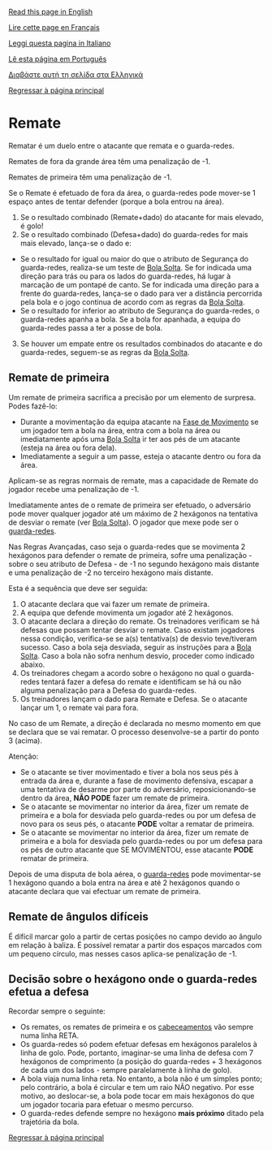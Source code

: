 [Read this page in English](https://counterattackgame.github.io/wiki/shooting)

[Lire cette page en Français](https://counterattackgame.github.io/wiki/fr/shooting)

[Leggi questa pagina in Italiano](https://counterattackgame.github.io/wiki/it/shooting)

[Lê esta página em Português](https://counterattackgame.github.io/wiki/pt/shooting)

[Διαβάστε αυτή τη σελίδα στα Ελληνικά](https://counterattackgame.github.io/wiki/gr/shooting)

[Regressar à página principal](https://counterattackgame.github.io/wiki/pt/index)

# Remate

Rematar é um duelo entre o atacante que remata e o guarda-redes. 

Remates de fora da grande área têm uma penalização de -1.

Remates de primeira têm uma penalização de -1.

Se o Remate é efetuado de fora da área, o guarda-redes pode mover-se 1 espaço antes de tentar defender (porque a bola entrou na área).

1. Se o resultado combinado (Remate+dado) do atacante for mais elevado, é golo!
2. Se o resultado combinado (Defesa+dado) do guarda-redes for mais mais elevado, lança-se o dado e:

- Se o resultado for igual ou maior do que o atributo de Segurança do guarda-redes, realiza-se um teste de [Bola Solta](https://counterattackgame.github.io/wiki/pt/loose_ball). Se for indicada uma direção para trás ou para os lados do guarda-redes, há lugar à marcação de um pontapé de canto. Se for indicada uma direção para a frente do guarda-redes, lança-se o dado para ver a distância percorrida pela bola e o jogo continua de acordo com as regras da [Bola Solta](https://counterattackgame.github.io/wiki/pt/loose_ball).
- Se o resultado for inferior ao atributo de Segurança do guarda-redes, o guarda-redes apanha a bola. Se a bola for apanhada, a equipa do guarda-redes passa a ter a posse de bola.

3. Se houver um empate entre os resultados combinados do atacante e do guarda-redes, seguem-se as regras da [Bola Solta](https://counterattackgame.github.io/wiki/pt/loose_ball).


## Remate de primeira

Um remate de primeira sacrifica a precisão por um elemento de surpresa. Podes fazê-lo:

- Durante a movimentação da equipa atacante na [Fase de Movimento](https://counterattackgame.github.io/wiki/pt/movement_phase) se um jogador tem a bola na área, entra com a bola na área ou imediatamente após uma [Bola Solta](https://counterattackgame.github.io/wiki/pt/loose_ball) ir ter aos pés de um atacante (esteja na área ou fora dela).
- Imediatamente a seguir a um passe, esteja o atacante dentro ou fora da área.

Aplicam-se as regras normais de remate, mas a capacidade de Remate do jogador recebe uma penalização de -1.

Imediatamente antes de o remate de primeira ser efetuado, o adversário pode mover qualquer jogador até um máximo de 2 hexágonos na tentativa de desviar o remate (ver [Bola Solta](https://counterattackgame.github.io/wiki/pt/loose_ball)). O jogador que mexe pode ser o [guarda-redes](https://counterattackgame.github.io/wiki/pt/goalkeeper).

Nas Regras Avançadas, caso seja o guarda-redes que se movimenta 2 hexágonos para defender o remate de primeira, sofre uma penalização - sobre o seu atributo de Defesa - de -1 no segundo hexágono mais distante e uma penalização de -2 no terceiro hexágono mais distante. 

Esta é a sequência que deve ser seguida:

1. O atacante declara que vai fazer um remate de primeira.
2. A equipa que defende movimenta um jogador até 2 hexágonos.
3. O atacante declara a direção do remate. Os treinadores verificam se há defesas que possam tentar desviar o remate. Caso existam jogadores nessa condição, verifica-se se a(s) tentativa(s) de desvio teve/tiveram sucesso. Caso a bola seja desviada, seguir as instruções para a [Bola Solta](https://counterattackgame.github.io/wiki/pt/loose_ball). Caso a bola não sofra nenhum desvio, proceder como indicado abaixo.
4. Os treinadores chegam a acordo sobre o hexágono no qual o guarda-redes tentará fazer a defesa do remate e identificam se há ou não alguma penalização para a Defesa do guarda-redes. 
5. Os treinadores lançam o dado para Remate e Defesa. Se o atacante lançar um 1, o remate vai para fora.

No caso de um Remate, a direção é declarada no mesmo momento em que se declara que se vai rematar. O processo desenvolve-se a partir do ponto 3 (acima). 

Atenção:

- Se o atacante se tiver movimentado e tiver a bola nos seus pés à entrada da área e, durante a fase de movimento defensiva, escapar a uma tentativa de desarme por parte do adversário, reposicionando-se dentro da área, **NÃO PODE** fazer um remate de primeira.
- Se o atacante se movimentar no interior da área, fizer um remate de primeira e a bola for desviada pelo guarda-redes ou por um defesa de novo para os seus pés, o atacante **PODE** voltar a rematar de primeira.
- Se o atacante se movimentar no interior da área, fizer um remate de primeira e a bola for desviada pelo guarda-redes ou por um defesa para os pés de outro atacante que SE MOVIMENTOU, esse atacante **PODE** rematar de primeira.

Depois de uma disputa de bola aérea, o [guarda-redes](https://counterattackgame.github.io/wiki/pt/goalkeeper) pode movimentar-se 1 hexágono quando a bola entra na área e até 2 hexágonos quando o atacante declara que vai efectuar um remate de primeira. 

## Remate de ângulos difíceis

É difícil marcar golo a partir de certas posições no campo devido ao ângulo em relação à baliza. É possível rematar a partir dos espaços marcados com um pequeno círculo, mas nesses casos aplica-se penalização de -1.

## Decisão sobre o hexágono onde o guarda-redes efetua a defesa

Recordar sempre o seguinte:

- Os remates, os remates de primeira e os [cabeceamentos](https://counterattackgame.github.io/wiki/pt/heading) vão sempre numa linha RETA.
- Os guarda-redes só podem efetuar defesas em hexágonos paralelos à linha de golo. Pode, portanto, imaginar-se uma linha de defesa com 7 hexágonos de comprimento (a posição do guarda-redes + 3 hexágonos de cada um dos lados - sempre paralelamente à linha de golo). 
- A bola viaja numa linha reta. No entanto, a bola não é um simples ponto; pelo contrário, a bola é circular e tem um raio NÃO negativo. Por esse motivo, ao deslocar-se, a bola pode tocar em mais hexágonos do que um jogador tocaria para efetuar o mesmo percurso. 
- O guarda-redes defende sempre no hexágono **mais próximo** ditado pela trajetória da bola.

[Regressar à página principal](https://counterattackgame.github.io/wiki/pt/index)
